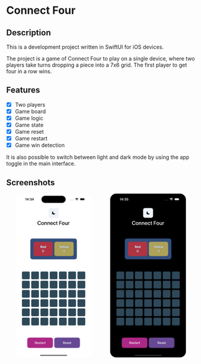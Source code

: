 # Connect Four

## Description
This is a development project written in SwiftUI for iOS devices.

The project is a game of Connect Four to play on a single device, where two players take turns dropping a piece into a 7x6 grid. The first player to get four in a row wins.

## Features
- [x] Two players
- [x] Game board
- [x] Game logic
- [x] Game state
- [x] Game reset
- [x] Game restart
- [x] Game win detection

It is also possible to switch between light and dark mode by using the app toggle in the main interface.

## Screenshots
<div style="display: flex; justify-content: space-around">
    <!-- Light theme screenshot -->
    <img src="img/light_theme.png" alt="Light Theme" width="40%" style="border-radius: 1rem">
    <!-- Dark theme screenshot -->
    <img src="img/dark_theme.png" alt="Dark Theme" width="40%" style="border-radius: 1rem">
</div>



